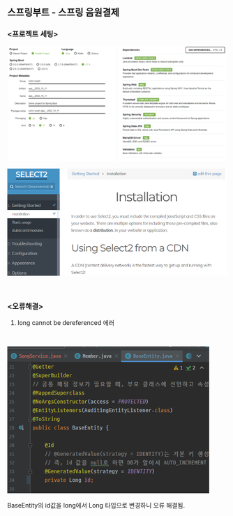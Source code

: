 ## 스프링부트 - 스프링 음원결제

### <프로젝트 세팅>


![img.png](img.png)

![img_2.png](img_2.png)

<br>

### <오류해결>
1. long cannot be dereferenced 에러

<br>

![img_1.png](img_1.png)

BaseEntity의 id값을 long에서 Long 타입으로 변경하니 오류 해결됨.